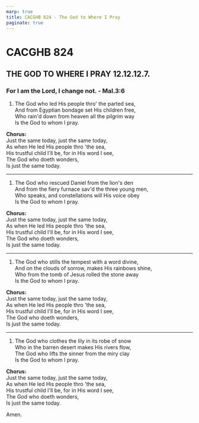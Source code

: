 ```yaml
--- 
marp: true
title: CACGHB 824 - The God to Where I Pray
paginate: true
---
```

<style>
    :root {
        font-size: 1.9em;
    }

    section {
        display: flex;
        flex-direction: column;
        justify-content: space-evenly;
    }

	section {
		display: grid;
		grid-template-columns: 1fr auto;
		gap: 0.3em 1.6em;
	}
    section h1, section h2, section h3{
        grid-column: span 2;
        margin: 0;
    }
</style>

# CACGHB 824

## THE GOD TO WHERE I PRAY 12.12.12.7. 

### For I am the Lord, I change not. - Mal.3:6



1. The God who led His people thro' the parted sea,  
   And from Egyptian bondage set His children free,  
   Who rain'd down from heaven all the pilgrim way  
   Is the God to whom I pray.

**Chorus:**  
Just the same today, just the same today,  
As when He led His people thro 'the sea,  
His trustful child I'll be, for in His word I see,  
The God who doeth wonders,  
Is just the same today.

---


1. The God who rescued Daniel from the lion's den  
   And from the fiery furnace sav'd the three young men,  
   Who speaks, and constellations will His voice obey  
   Is the God to whom I pray.

**Chorus:**  
Just the same today, just the same today,  
As when He led His people thro 'the sea,  
His trustful child I'll be, for in His word I see,  
The God who doeth wonders,  
Is just the same today.

---


1. The God who stills the tempest with a word divine,  
   And on the clouds of sorrow, makes His rainbows shine,  
   Who from the tomb of Jesus rolled the stone away  
   Is the God to whom I pray.

**Chorus:**  
Just the same today, just the same today,  
As when He led His people thro 'the sea,  
His trustful child I'll be, for in His word I see,  
The God who doeth wonders,  
Is just the same today.

---


1. The God who clothes the lily in its robe of snow  
   Who in the barren desert makes His rivers flow,  
   The God who lifts the sinner from the miry clay  
   Is the God to whom I pray.

**Chorus:**  
Just the same today, just the same today,  
As when He led His people thro 'the sea,  
His trustful child I'll be, for in His word I see,  
The God who doeth wonders,  
Is just the same today.

Amen.
